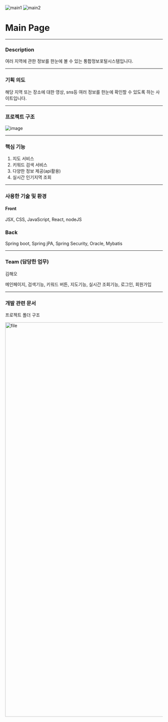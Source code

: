 
![main1](https://github.com/kkhhae/where-where/assets/145322792/110d42fd-1761-4433-ae0a-ea24b8b5a588)
![main2](https://github.com/kkhhae/where-where/assets/145322792/5ce58fda-ed29-46d4-a817-ee046070dc1c)

# Main Page
---

### Description
<span style="border 1px solid #EAEAEA">여러 지역에 관한 정보를 한눈에 볼 수 있는 통합정보포털시스템입니다. </span>

---

### 기획 의도
<span style="border 1px solid #EAEAEA">해당 지역 또는 장소에 대한 영상, sns등 여러 정보를 한눈에 확인할 수 있도록 하는 사이트입니다.</span>

---
### 프로젝트 구조

![image](https://github.com/kkhhae/where-where/assets/145322792/2746ec78-1898-4af7-8b16-fe52b416e68f)


---
### 핵심 기능
1. 지도 서비스
2. 키워드 검색 서비스
3. 다양한 정보 제공(api활용)
4. 실시간 인기지역 조회

---
### 사용한 기술 및 환경

#### Front
JSX, CSS, JavaScript, React, nodeJS

### Back
Spring boot, Spring jPA, Spring Security, Oracle, Mybatis

---
### Team (담당한 업무)

김해오

메인페이지, 검색기능, 키워드 버튼, 지도기능, 실시간 조회기능, 로그인, 회원가입

---
### 개발 관련 문서
프로젝트 폴더 구조

<img width="1263" alt="file" src="https://github.com/kkhhae/where-where/assets/145322792/a4ff36f7-fd14-423f-a821-941049bd3414">


